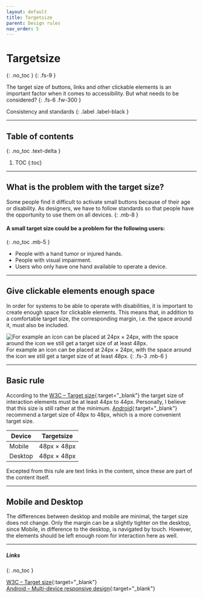 ```yaml
---
layout: default
title: Targetsize
parent: Design rules
nav_order: 5
---
```


# Targetsize
{: .no_toc }
{: .fs-9 }

The target size of buttons, links and other clickable elements is an important factor when it comes to accessibility. But what needs to be considered?
{: .fs-6 .fw-300 }

Consistency and standards
{: .label .label-black }

---

## Table of contents
{: .no_toc .text-delta }

1. TOC
{:toc}


---

## What is the problem with the target size?
Some people find it difficult to activate small buttons because of their age or disability. As designers, we have to follow standards so that people have the opportunity to use them on all devices.
{: .mb-8 }

#### A small target size could be a problem for the following users:
{: .no_toc .mb-5 }

- People with a hand tumor or injured hands.
- People with visual impairment.
- Users who only have one hand available to operate a device.


---

## Give clickable elements enough space
In order for systems to be able to operate with disabilities, it is important to create enough space for clickable elements. This means that, in addition to a comfortable target size, the corresponding margin, i.e. the space around it, must also be included.

<img src="{{ '/assets/images/targetsize/target.png' | prepend: site.baseurl }}" alt="For example an icon can be placed at 24px × 24px, with the space around the icon we still get a target size of at least 48px."/>
For example an icon can be placed at 24px × 24px, with the space around the icon we still get a target size of at least 48px.
{: .fs-3 .mb-6 }

---

## Basic rule
According to the [W3C – Target size](https://www.w3.org/WAI/WCAG21/Understanding/target-size "W3C – Target Size"){:target="_blank"} the target size of interaction elements must be at least 44px to 44px. Personally, I believe that this size is still rather at the minimum. [Android](https://developers.google.com/web/fundamentals/accessibility/accessible-styles#multi-device_responsive_design "Android"){:target="_blank"} recommend a target size of 48px to 48px, which is a more convenient target size.

| Device  | Targetsize  |
|---------|-------------|
| Mobile  | 48px × 48px   |
| Desktop | 48px × 48px   |

Excepted from this rule are text links in the content, since these are part of the content itself.


---

## Mobile and Desktop
The differences between desktop and mobile are minimal, the target size does not change. Only the margin can be a slightly tighter on the desktop, since Mobile, in difference to the desktop, is navigated by touch. However, the elements should be left enough room for interaction here as well.

---

##### Links
{: .no_toc }

[W3C – Target size](https://www.w3.org/WAI/WCAG21/Understanding/target-size "W3C – Target Size"){:target="_blank"} <br>
[Android – Multi-device responsive design](https://developers.google.com/web/fundamentals/accessibility/accessible-styles#multi-device_responsive_design "Android – Multi-device responsive design"){:target="_blank"}

